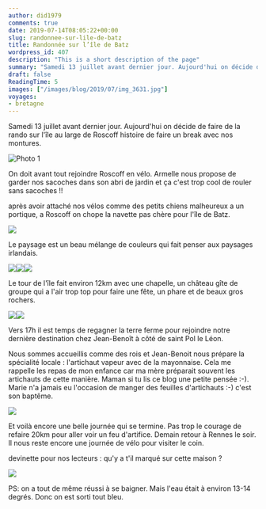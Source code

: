 ```yaml
---
author: did1979
comments: true
date: 2019-07-14T08:05:22+00:00
slug: randonnee-sur-lile-de-batz
title: Randonnée sur l’île de Batz
wordpress_id: 407
description: "This is a short description of the page"
summary: "Samedi 13 juillet avant dernier jour. Aujourd'hui on décide de faire de la rando sur l'île au large de Roscoff histoire de faire un break avec nos montures."
draft: false
ReadingTime: 5
images: ["/images/blog/2019/07/img_3631.jpg"]
voyages:
- bretagne
---
```


Samedi 13 juillet avant dernier jour. Aujourd'hui on décide de faire de la rando sur l'île au large de Roscoff histoire de faire un break avec nos montures.

![Photo 1](/images/blog/2019/07/img_3634.jpg "Title Photo 1")

On doit avant tout rejoindre Roscoff en vélo. Armelle nous propose de garder nos sacoches dans son abri de jardin et ça c'est trop cool de rouler sans sacoches !!

après avoir attaché nos vélos comme des petits chiens malheureux a un portique, a Roscoff on chope la navette pas chère pour l'île de Batz.

![](/images/blog/2019/07/img_3638.jpg)

Le paysage est un beau mélange de couleurs qui fait penser aux paysages irlandais.

![](/images/blog/2019/07/img_3641.jpg)![](/images/blog/2019/07/img_3643.jpg)![](/images/blog/2019/07/img_3644.jpg)

Le tour de l'île fait environ 12km avec une chapelle, un château gîte de groupe qui a l'air trop top pour faire une fête, un phare et de beaux gros rochers.

![](/images/blog/2019/07/img_3645.jpg)![](/images/blog/2019/07/img_3647.jpg)

Vers 17h il est temps de regagner la terre ferme pour rejoindre notre dernière destination chez Jean-Benoît à côté de saint Pol le Léon.

Nous sommes accueillis comme des rois et Jean-Benoit nous prépare la spécialité locale : l'artichaut vapeur avec de la mayonnaise. Cela me rappelle les repas de mon enfance car ma mère préparait souvent les artichauts de cette manière. Maman si tu lis ce blog une petite pensée :-). Marie n'a jamais eu l'occasion de manger des feuilles d'artichauts :-) c'est son baptême.

![](/images/blog/2019/07/img_3648.jpg)

Et voilà encore une belle journée qui se termine. Pas trop le courage de refaire 20km pour aller voir un feu d'artifice. Demain retour à Rennes le soir. Il nous reste encore une journée de vélo pour visiter le coin.

devinette pour nos lecteurs : qu'y a t'il marqué sur cette maison ?

![](/images/blog/2019/07/img_3579.jpg)

PS: on a tout de même réussi à se baigner. Mais l'eau était à environ 13-14 degrés. Donc on est sorti tout bleu.
